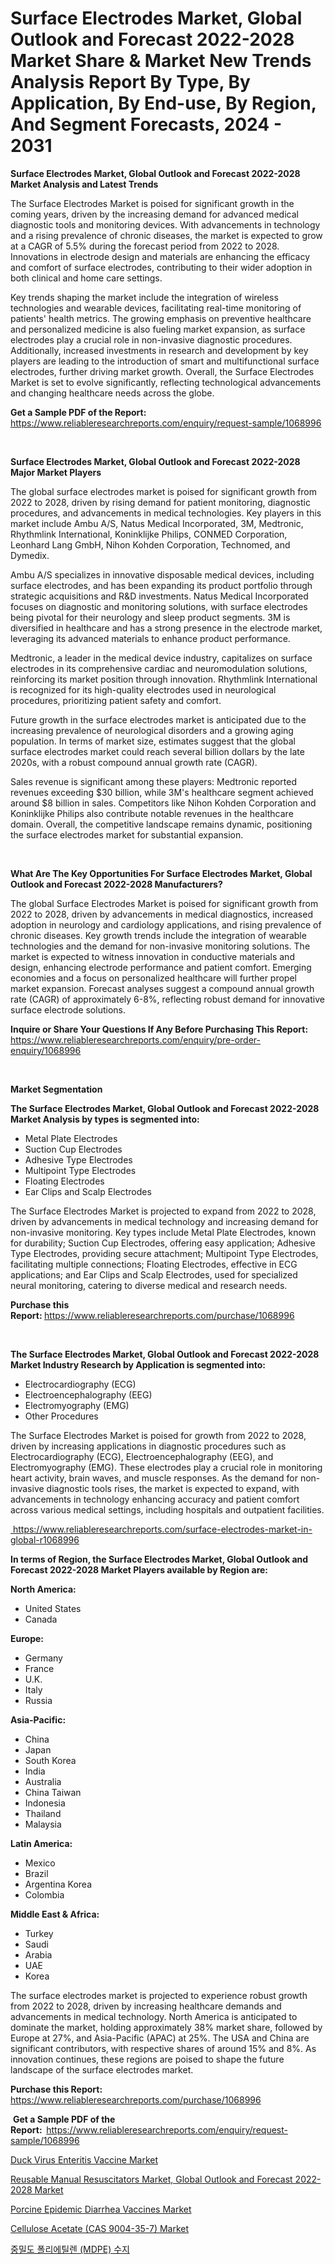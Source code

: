 <p><h1>Surface Electrodes Market, Global Outlook and Forecast 2022-2028 Market Share & Market New Trends Analysis Report By Type, By Application, By End-use, By Region, And Segment Forecasts, 2024 - 2031</h1></p><p><strong>Surface Electrodes Market, Global Outlook and Forecast 2022-2028 Market Analysis and Latest Trends</strong></p>
<p><p>The Surface Electrodes Market is poised for significant growth in the coming years, driven by the increasing demand for advanced medical diagnostic tools and monitoring devices. With advancements in technology and a rising prevalence of chronic diseases, the market is expected to grow at a CAGR of 5.5% during the forecast period from 2022 to 2028. Innovations in electrode design and materials are enhancing the efficacy and comfort of surface electrodes, contributing to their wider adoption in both clinical and home care settings.</p><p>Key trends shaping the market include the integration of wireless technologies and wearable devices, facilitating real-time monitoring of patients' health metrics. The growing emphasis on preventive healthcare and personalized medicine is also fueling market expansion, as surface electrodes play a crucial role in non-invasive diagnostic procedures. Additionally, increased investments in research and development by key players are leading to the introduction of smart and multifunctional surface electrodes, further driving market growth. Overall, the Surface Electrodes Market is set to evolve significantly, reflecting technological advancements and changing healthcare needs across the globe.</p></p>
<p><strong>Get a Sample PDF of the Report:&nbsp;</strong> <a href="https://www.reliableresearchreports.com/enquiry/request-sample/1068996">https://www.reliableresearchreports.com/enquiry/request-sample/1068996</a></p>
<p>&nbsp;</p>
<p><strong>Surface Electrodes Market, Global Outlook and Forecast 2022-2028 Major Market Players</strong></p>
<p><p>The global surface electrodes market is poised for significant growth from 2022 to 2028, driven by rising demand for patient monitoring, diagnostic procedures, and advancements in medical technologies. Key players in this market include Ambu A/S, Natus Medical Incorporated, 3M, Medtronic, Rhythmlink International, Koninklijke Philips, CONMED Corporation, Leonhard Lang GmbH, Nihon Kohden Corporation, Technomed, and Dymedix.</p><p>Ambu A/S specializes in innovative disposable medical devices, including surface electrodes, and has been expanding its product portfolio through strategic acquisitions and R&D investments. Natus Medical Incorporated focuses on diagnostic and monitoring solutions, with surface electrodes being pivotal for their neurology and sleep product segments. 3M is diversified in healthcare and has a strong presence in the electrode market, leveraging its advanced materials to enhance product performance.</p><p>Medtronic, a leader in the medical device industry, capitalizes on surface electrodes in its comprehensive cardiac and neuromodulation solutions, reinforcing its market position through innovation. Rhythmlink International is recognized for its high-quality electrodes used in neurological procedures, prioritizing patient safety and comfort.</p><p>Future growth in the surface electrodes market is anticipated due to the increasing prevalence of neurological disorders and a growing aging population. In terms of market size, estimates suggest that the global surface electrodes market could reach several billion dollars by the late 2020s, with a robust compound annual growth rate (CAGR).</p><p>Sales revenue is significant among these players: Medtronic reported revenues exceeding $30 billion, while 3M's healthcare segment achieved around $8 billion in sales. Competitors like Nihon Kohden Corporation and Koninklijke Philips also contribute notable revenues in the healthcare domain. Overall, the competitive landscape remains dynamic, positioning the surface electrodes market for substantial expansion.</p></p>
<p>&nbsp;</p>
<p><strong>What Are The Key Opportunities For Surface Electrodes Market, Global Outlook and Forecast 2022-2028 Manufacturers?</strong></p>
<p><p>The global Surface Electrodes Market is poised for significant growth from 2022 to 2028, driven by advancements in medical diagnostics, increased adoption in neurology and cardiology applications, and rising prevalence of chronic diseases. Key growth trends include the integration of wearable technologies and the demand for non-invasive monitoring solutions. The market is expected to witness innovation in conductive materials and design, enhancing electrode performance and patient comfort. Emerging economies and a focus on personalized healthcare will further propel market expansion. Forecast analyses suggest a compound annual growth rate (CAGR) of approximately 6-8%, reflecting robust demand for innovative surface electrode solutions.</p></p>
<p><strong>Inquire or Share Your Questions If Any Before Purchasing This Report:</strong> <a href="https://www.reliableresearchreports.com/enquiry/pre-order-enquiry/1068996">https://www.reliableresearchreports.com/enquiry/pre-order-enquiry/1068996</a></p>
<p>&nbsp;</p>
<p><strong>Market Segmentation</strong></p>
<p><strong>The Surface Electrodes Market, Global Outlook and Forecast 2022-2028 Market Analysis by types is segmented into:</strong></p>
<p><ul><li>Metal Plate Electrodes</li><li>Suction Cup Electrodes</li><li>Adhesive Type Electrodes</li><li>Multipoint Type Electrodes</li><li>Floating Electrodes</li><li>Ear Clips and Scalp Electrodes</li></ul></p>
<p><p>The Surface Electrodes Market is projected to expand from 2022 to 2028, driven by advancements in medical technology and increasing demand for non-invasive monitoring. Key types include Metal Plate Electrodes, known for durability; Suction Cup Electrodes, offering easy application; Adhesive Type Electrodes, providing secure attachment; Multipoint Type Electrodes, facilitating multiple connections; Floating Electrodes, effective in ECG applications; and Ear Clips and Scalp Electrodes, used for specialized neural monitoring, catering to diverse medical and research needs.</p></p>
<p><strong>Purchase this Report:&nbsp;</strong><a href="https://www.reliableresearchreports.com/purchase/1068996">https://www.reliableresearchreports.com/purchase/1068996</a></p>
<p>&nbsp;</p>
<p><strong>The Surface Electrodes Market, Global Outlook and Forecast 2022-2028 Market Industry Research by Application is segmented into:</strong></p>
<p><ul><li>Electrocardiography (ECG)</li><li>Electroencephalography (EEG)</li><li>Electromyography (EMG)</li><li>Other Procedures</li></ul></p>
<p><p>The Surface Electrodes Market is poised for growth from 2022 to 2028, driven by increasing applications in diagnostic procedures such as Electrocardiography (ECG), Electroencephalography (EEG), and Electromyography (EMG). These electrodes play a crucial role in monitoring heart activity, brain waves, and muscle responses. As the demand for non-invasive diagnostic tools rises, the market is expected to expand, with advancements in technology enhancing accuracy and patient comfort across various medical settings, including hospitals and outpatient facilities.</p></p>
<p><a href="https://www.reliableresearchreports.com/surface-electrodes-market-in-global-r1068996">&nbsp;https://www.reliableresearchreports.com/surface-electrodes-market-in-global-r1068996</a></p>
<p><strong>In terms of Region, the Surface Electrodes Market, Global Outlook and Forecast 2022-2028 Market Players available by Region are:</strong></p>
<p>
    <p> <strong> North America: </strong>
        <ul>
            <li>United States</li>
            <li>Canada</li>
        </ul>
        </p> 
    <p> <strong> Europe: </strong>
        <ul>
            <li>Germany</li>
            <li>France</li>
            <li>U.K.</li>
            <li>Italy</li>
            <li>Russia</li>
        </ul>
        </p> 
    <p> <strong> Asia-Pacific: </strong>
        <ul>
            <li>China</li>
            <li>Japan</li>
            <li>South Korea</li>
            <li>India</li>
            <li>Australia</li>
            <li>China Taiwan</li>
            <li>Indonesia</li>
            <li>Thailand</li>
            <li>Malaysia</li>
        </ul>
        </p> 
    <p> <strong> Latin America: </strong>
        <ul>
            <li>Mexico</li>
            <li>Brazil</li>
            <li>Argentina Korea</li>
            <li>Colombia</li>
        </ul>
        </p> 
    <p> <strong> Middle East & Africa: </strong>
        <ul>
            <li>Turkey</li>
            <li>Saudi</li>
            <li>Arabia</li>
            <li>UAE</li>
            <li>Korea</li>
        </ul>
    </p>
    </p>
<p><p>The surface electrodes market is projected to experience robust growth from 2022 to 2028, driven by increasing healthcare demands and advancements in medical technology. North America is anticipated to dominate the market, holding approximately 38% market share, followed by Europe at 27%, and Asia-Pacific (APAC) at 25%. The USA and China are significant contributors, with respective shares of around 15% and 8%. As innovation continues, these regions are poised to shape the future landscape of the surface electrodes market.</p></p>
<p><strong>Purchase this Report: </strong><a href="https://www.reliableresearchreports.com/purchase/1068996">https://www.reliableresearchreports.com/purchase/1068996</a></p>
<p>&nbsp;<strong>Get a Sample PDF of the Report:&nbsp;&nbsp;</strong><a href="https://www.reliableresearchreports.com/enquiry/request-sample/1068996">https://www.reliableresearchreports.com/enquiry/request-sample/1068996</a></p>
<p><strong></strong></p>
<p><p><a href="https://issuu.com/reportprime-2/docs/duck-virus-enteritis-vaccine-market_b02a13c14738d0">Duck Virus Enteritis Vaccine Market</a></p><p><a href="https://github.com/dringals/Market-Research-Report-List-5/blob/main/reusable-manual-resuscitators-market-global-outlook-and-forecast-2022-2028-market.md">Reusable Manual Resuscitators Market, Global Outlook and Forecast 2022-2028 Market</a></p><p><a href="https://issuu.com/reportprime-2/docs/porcine-epidemic-diarrhea-vaccines-_a3f7be4d7dc717">Porcine Epidemic Diarrhea Vaccines Market</a></p><p><a href="https://medium.com/@joanstweart75/cellulose-acetate-cas-9004-35-7-market-research-report-includes-analysis-on-market-size-share-61e6af54f230">Cellulose Acetate (CAS 9004-35-7) Market</a></p><p><a href="https://github.com/langcat852024/Market-Research-Report-List-2/blob/main/7733764108376.md">중밀도 폴리에틸렌 (MDPE) 수지</a></p></p>